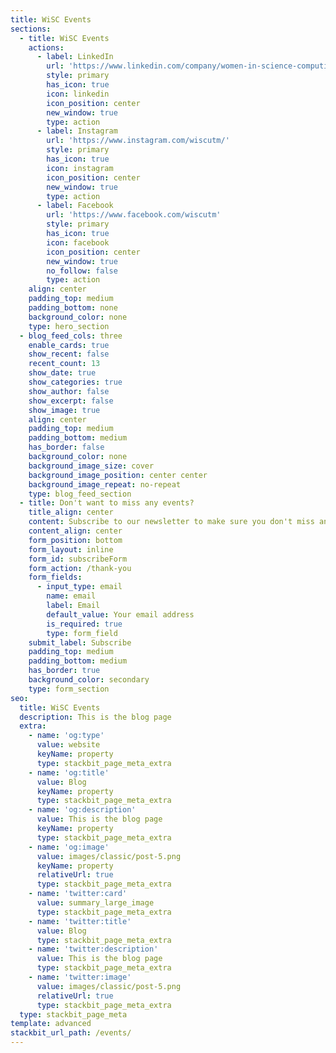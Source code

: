 ```yaml
---
title: WiSC Events
sections:
  - title: WiSC Events
    actions:
      - label: LinkedIn
        url: 'https://www.linkedin.com/company/women-in-science-computing/'
        style: primary
        has_icon: true
        icon: linkedin
        icon_position: center
        new_window: true
        type: action
      - label: Instagram
        url: 'https://www.instagram.com/wiscutm/'
        style: primary
        has_icon: true
        icon: instagram
        icon_position: center
        new_window: true
        type: action
      - label: Facebook
        url: 'https://www.facebook.com/wiscutm'
        style: primary
        has_icon: true
        icon: facebook
        icon_position: center
        new_window: true
        no_follow: false
        type: action
    align: center
    padding_top: medium
    padding_bottom: none
    background_color: none
    type: hero_section
  - blog_feed_cols: three
    enable_cards: true
    show_recent: false
    recent_count: 13
    show_date: true
    show_categories: true
    show_author: false
    show_excerpt: false
    show_image: true
    align: center
    padding_top: medium
    padding_bottom: medium
    has_border: false
    background_color: none
    background_image_size: cover
    background_image_position: center center
    background_image_repeat: no-repeat
    type: blog_feed_section
  - title: Don't want to miss any events?
    title_align: center
    content: Subscribe to our newsletter to make sure you don't miss anything.
    content_align: center
    form_position: bottom
    form_layout: inline
    form_id: subscribeForm
    form_action: /thank-you
    form_fields:
      - input_type: email
        name: email
        label: Email
        default_value: Your email address
        is_required: true
        type: form_field
    submit_label: Subscribe
    padding_top: medium
    padding_bottom: medium
    has_border: true
    background_color: secondary
    type: form_section
seo:
  title: WiSC Events
  description: This is the blog page
  extra:
    - name: 'og:type'
      value: website
      keyName: property
      type: stackbit_page_meta_extra
    - name: 'og:title'
      value: Blog
      keyName: property
      type: stackbit_page_meta_extra
    - name: 'og:description'
      value: This is the blog page
      keyName: property
      type: stackbit_page_meta_extra
    - name: 'og:image'
      value: images/classic/post-5.png
      keyName: property
      relativeUrl: true
      type: stackbit_page_meta_extra
    - name: 'twitter:card'
      value: summary_large_image
      type: stackbit_page_meta_extra
    - name: 'twitter:title'
      value: Blog
      type: stackbit_page_meta_extra
    - name: 'twitter:description'
      value: This is the blog page
      type: stackbit_page_meta_extra
    - name: 'twitter:image'
      value: images/classic/post-5.png
      relativeUrl: true
      type: stackbit_page_meta_extra
  type: stackbit_page_meta
template: advanced
stackbit_url_path: /events/
---
```

